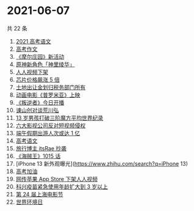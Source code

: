 # 2021-06-07

共 22 条

<!-- BEGIN -->
<!-- 最后更新时间 Mon Jun 07 2021 23:26:25 GMT+0800 (China Standard Time) -->

1. [2021 高考语文](https://www.zhihu.com/search?q=高考语文)
2. [高考作文](https://www.zhihu.com/search?q=高考作文)
3. [《摩尔庄园》新活动](https://www.zhihu.com/search?q=摩尔庄园)
4. [原神新角色「神里绫华」](https://www.zhihu.com/search?q=原神)
5. [人人视频下架](https://www.zhihu.com/search?q=人人视频)
6. [芯片价格飙涨 5 倍](https://www.zhihu.com/search?q=芯片)
7. [土地出让金划归税务部门所有](https://www.zhihu.com/search?q=土地出让金)
8. [动画电影《普罗米亚》上映](https://www.zhihu.com/search?q=普罗米亚)
9. [《叛逆者》今日开播](https://www.zhihu.com/search?q=叛逆者)
10. [谏山创对谈荒川弘](https://www.zhihu.com/search?q=谏山创)
11. [13 岁男孩打破三阶魔方平均世界纪录](https://www.zhihu.com/search?q=魔方速拧)
12. [六大影视公司反对短视频侵权](https://www.zhihu.com/search?q=短视频侵权)
13. [端午假期出游人次或达 1 亿](https://www.zhihu.com/search?q=端午假期)
14. [高考语文](https://www.zhihu.com/search?q=高考语文)
15. [旅行博主 itsRae 抄袭](https://www.zhihu.com/search?q=itsRae)
16. [《海贼王》1015 话](https://www.zhihu.com/search?q=海贼王)
17. [iPhone 13 新外观曝光](https://www.zhihu.com/search?q=iPhone 13)
18. [高考加油](https://www.zhihu.com/search?q=高考)
19. [网传苹果 App Store 下架人人视频](https://www.zhihu.com/search?q=人人视频)
20. [科兴疫苗紧急使用年龄扩大到 3 岁以上](https://www.zhihu.com/search?q=科兴疫苗)
21. [第 24 届上海电影节](https://www.zhihu.com/search?q=上海电影节)
22. [世界环境日](https://www.zhihu.com/search?q=世界环境日)

<!-- END -->

